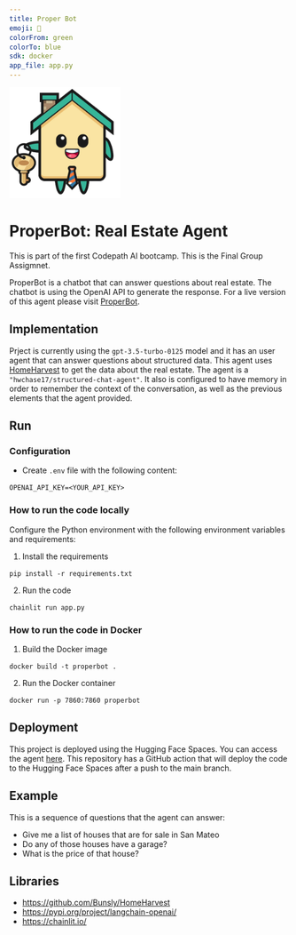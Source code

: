 ```yaml
---
title: Proper Bot
emoji: 🏡
colorFrom: green
colorTo: blue
sdk: docker
app_file: app.py
---
```


<img src="public/logo.png" alt="Proper Bot" width="200" height="200">

# ProperBot: Real Estate Agent

This is part of the first Codepath AI bootcamp. This is the Final Group Assigmnet. 

ProperBot is a chatbot that can answer questions about real estate. The chatbot is using the OpenAI API to generate the response. For a live version of this agent please visit [ProperBot](https://huggingface.co/spaces/m3libea/properbot).

## Implementation

Prject is currently using the `gpt-3.5-turbo-0125` model and it has an user agent that can answer questions about structured data. This agent uses [HomeHarvest](https://github.com/Bunsly/HomeHarvest) to get the data about the real estate. The agent is a `"hwchase17/structured-chat-agent"`. It also is configured to have memory in order to remember the context of the conversation, as well as the previous elements that the agent provided. 


## Run 

### Configuration

- Create `.env` file with the following content:

```
OPENAI_API_KEY=<YOUR_API_KEY>
```

### How to run the code locally

Configure the Python environment with the following environment variables and requirements:

1. Install the requirements

```
pip install -r requirements.txt
```

2. Run the code

```
chainlit run app.py
```

### How to run the code in Docker

1. Build the Docker image

```
docker build -t properbot .
```

2. Run the Docker container

```
docker run -p 7860:7860 properbot
```

## Deployment

This project is deployed using the Hugging Face Spaces. You can access the agent [here](https://huggingface.co/spaces/m3libea/properbot). This repository has a GitHub action that will deploy the code to the Hugging Face Spaces after a push to the main branch.

## Example

This is a sequence of questions that the agent can answer:

- Give me a list of houses that are for sale in San Mateo
- Do any of those houses have a garage? 
- What is the price of that house?

## Libraries

- https://github.com/Bunsly/HomeHarvest
- https://pypi.org/project/langchain-openai/
- https://chainlit.io/
